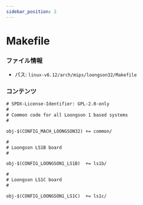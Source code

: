 ```yaml
---
sidebar_position: 2
---
```

# Makefile

### ファイル情報

- パス: `linux-v6.12/arch/mips/loongson32/Makefile`

### コンテンツ

```txt
# SPDX-License-Identifier: GPL-2.0-only
#
# Common code for all Loongson 1 based systems
#

obj-$(CONFIG_MACH_LOONGSON32) += common/

#
# Loongson LS1B board
#

obj-$(CONFIG_LOONGSON1_LS1B)  += ls1b/

#
# Loongson LS1C board
#

obj-$(CONFIG_LOONGSON1_LS1C)  += ls1c/

```
